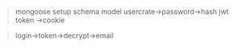 >mongoose setup
>schema
>model
>usercrate->password->hash
>jwt token ->cookie



>login->token->decrypt->email
